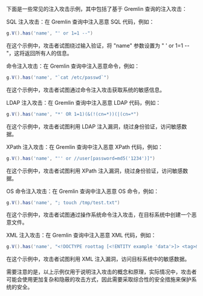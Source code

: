下面是一些常见的注入攻击示例，其中包括了基于 Gremlin 查询的注入攻击：

SQL 注入攻击：在 Gremlin 查询中注入恶意 SQL 代码，例如：

```groovy
g.V().has('name', "' or 1=1 --")
```

在这个示例中，攻击者试图绕过输入验证，将 "name" 参数设置为 " ' or 1=1 -- "，这将返回所有人的信息。

命令注入攻击：在 Gremlin 查询中注入恶意命令，例如：

```groovy
g.V().has('name', "`cat /etc/passwd`")
```

在这个示例中，攻击者试图通过命令注入攻击获取系统的敏感信息。

LDAP 注入攻击：在 Gremlin 查询中注入恶意 LDAP 代码，例如：

```groovy
g.V().has('name', "*' OR 1=1)(&(!(cn=*))(|(cn=*")
```

在这个示例中，攻击者试图利用 LDAP 注入漏洞，绕过身份验证，访问敏感数据。

XPath 注入攻击：在 Gremlin 查询中注入恶意 XPath 代码，例如：

```groovy
g.V().has('name', "'' or //user[password=md5('1234')]")
```

在这个示例中，攻击者试图利用 XPath 注入漏洞，绕过身份验证，访问敏感数据。

OS 命令注入攻击：在 Gremlin 查询中注入恶意 OS 命令，例如：

```groovy
g.V().has('name', "; touch /tmp/test.txt")
```

在这个示例中，攻击者试图通过操作系统命令注入攻击，在目标系统中创建一个恶意文件。

XML 注入攻击：在 Gremlin 查询中注入恶意 XML 代码，例如：

```groovy
g.V().has('name', "<!DOCTYPE roottag [<!ENTITY example 'data'>]> <tag>&example;</tag>")
```

在这个示例中，攻击者试图利用 XML 注入漏洞，访问目标系统中的敏感数据。

需要注意的是，以上示例仅用于说明注入攻击的概念和原理，实际情况中，攻击者可能会使用更加复杂和隐蔽的攻击方式，因此需要采取综合性的安全措施来保护系统的安全。
